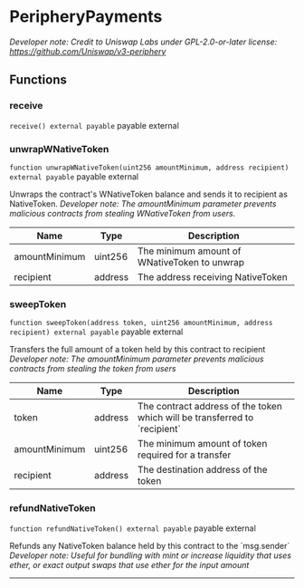 

# PeripheryPayments






*Developer note: Credit to Uniswap Labs under GPL-2.0-or-later license:
https://github.com/Uniswap/v3-periphery*




## Functions
### receive


`receive() external payable` payable external







### unwrapWNativeToken


`function unwrapWNativeToken(uint256 amountMinimum, address recipient) external payable` payable external

Unwraps the contract&#x27;s WNativeToken balance and sends it to recipient as NativeToken.
*Developer note: The amountMinimum parameter prevents malicious contracts from stealing WNativeToken from users.*



| Name | Type | Description |
| ---- | ---- | ----------- |
| amountMinimum | uint256 | The minimum amount of WNativeToken to unwrap |
| recipient | address | The address receiving NativeToken |


### sweepToken


`function sweepToken(address token, uint256 amountMinimum, address recipient) external payable` payable external

Transfers the full amount of a token held by this contract to recipient
*Developer note: The amountMinimum parameter prevents malicious contracts from stealing the token from users*



| Name | Type | Description |
| ---- | ---- | ----------- |
| token | address | The contract address of the token which will be transferred to &#x60;recipient&#x60; |
| amountMinimum | uint256 | The minimum amount of token required for a transfer |
| recipient | address | The destination address of the token |


### refundNativeToken


`function refundNativeToken() external payable` payable external

Refunds any NativeToken balance held by this contract to the &#x60;msg.sender&#x60;
*Developer note: Useful for bundling with mint or increase liquidity that uses ether, or exact output swaps
that use ether for the input amount*









---

